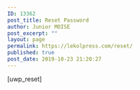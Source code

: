 ```yaml
---
ID: 13362
post_title: Reset Password
author: Junior MOISE
post_excerpt: ""
layout: page
permalink: https://lekolpress.com/reset/
published: true
post_date: 2019-10-23 21:20:27
---
```

[uwp_reset]